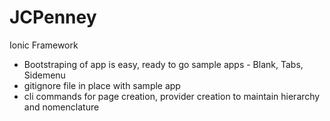 # JCPenney
Ionic Framework

- Bootstraping of app is easy, ready to go sample apps - Blank, Tabs, Sidemenu
- gitignore file in place with sample app
- cli commands for page creation, provider creation to maintain hierarchy and nomenclature



